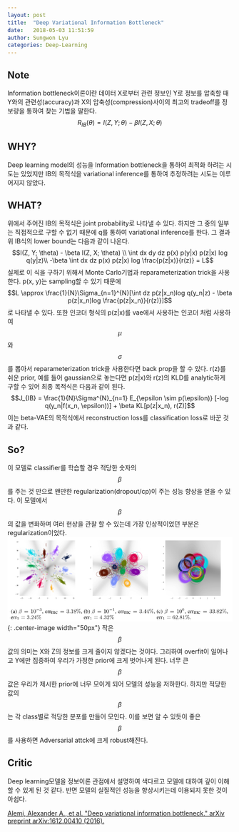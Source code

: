 ```yaml
---
layout: post
title:  "Deep Variational Information Bottleneck"
date:   2018-05-03 11:51:59
author: Sungwon Lyu
categories: Deep-Learning
---
```


## Note
Information bottleneck이론이란 데이터 X로부터 관련 정보인 Y로 정보를 압축할 때 Y와의 관련성(accuracy)과 X의 압축성(compression)사이의 최고의 tradeoff를 정보량을 통하여 찾는 기법을 말한다. 
$$R_{IB}(\theta) = I(Z, Y; \theta) - \beta I(Z, X; \theta)$$

## WHY? 
Deep learning model의 성능을 Information bottleneck을 통하여 최적화 하려는 시도는 있었지만 IB의 목적식을 variational inference를 통하여 추정하려는 시도는 이루어지지 않았다. 

## WHAT?
위에서 주어진 IB의 목적식은 joint probability로 나타낼 수 있다. 하지만 그 중의 일부는 직접적으로 구할 수 없기 때문에 q를 통하여 variational inference를 한다. 그 결과 위 IB식의 lower bound는 다음과 같이 나온다.
$$I(Z, Y; \theta) - \beta I(Z, X; \theta) \\
\int dx dy dz p(x) p(y|x) p(z|x) log q(y|z)\\
-\beta \int dx dz p(x) p(z|x) log \frac{p(z|x)}{r(z)} = L$$
실제로 이 식을 구하기 위해서 Monte Carlo기법과 reparameterization trick을 사용한다. p(x, y)는 sampling할 수 있기 때문에
$$L \approx \frac{1}{N}\Sigma_{n=1}^{N}[\int dz p(z|x_n)log q(y_n|z) - \beta p(z|x_n)log \frac{p(z|x_n)}{r(z)}]$$
로 나타낼 수 있다. 또한 인코더 형식의 p(z|x)를 vae에서 사용하는 인코더 처럼 사용하여 $$\mu$$와 $$\sigma$$를 뽑아서 reparameterization trick을 사용한다면 back prop을 할 수 있다. r(z)를 쉬운 prior, 예를 들어 gaussian으로 놓는다면 p(z|x)와 r(z)의 KLD를 analytic하게 구할 수 있어 최종 목적식은 다음과 같이 된다.
$$J_{IB} = \frac{1}{N}\Sigma^{N}_{n=1} E_{\epsilon \sim p(\epsilon)} [-log q(y_n|f(x_n, \epsilon))] + \beta KL[p(z|x_n), r(Z)]$$
이는 beta-VAE의 목적식에서 reconstruction loss를 classification loss로 바꾼 것과 같다. 

## So?
이 모델로 classifier를 학습할 경우 적당한 숫자의 $$\beta$$를 주는 것 만으로 왠만한 regularization(dropout/cp)이 주는 성능 향상을 얻을 수 있다. 이 모델에서 $$\beta$$의 값을 변화하며 여러 현상을 관찰 할 수 있는데 가장 인상적이었던 부분은 regularization이었다. 
![image](/assets/images/dvib.png){: .center-image width="50px"}
작은 $$\beta$$값의 의미는 X와 Z의 정보를 크게 줄이지 않겠다는 것이다. 그리하여 overfit이 일어나고 Y에만 집중하여 우리가 가정한 prior에 크게 벗어나게 된다. 너무 큰 $$\beta$$값은 우리가 제시한 prior에 너무 모이게 되어 모델의 성능을 저하한다. 하지만 적당한 값의 $$\beta$$는 각 class별로 적당한 분포를 만들어 모인다. 이를 보면 알 수 있듯이 좋은 $$\beta$$를 사용하면 Adversarial attck에 크게 robust해진다.

## Critic
Deep learning모델을 정보이론 관점에서 설명하여 색다르고 모델에 대하여 깊이 이해할 수 있게 된 것 같다. 반면 모델의 실질적인 성능을 향상시키는데 이용되지 못한 것이 아쉽다.

[Alemi, Alexander A., et al. "Deep variational information bottleneck." arXiv preprint arXiv:1612.00410 (2016).](https://arxiv.org/abs/1612.00410)
